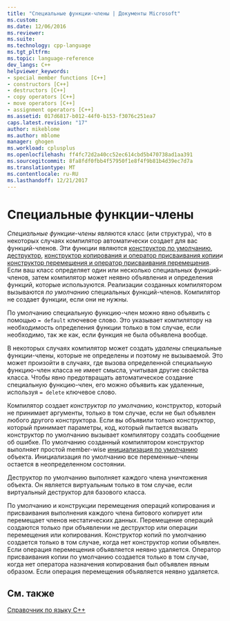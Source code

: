 ```yaml
---
title: "Специальные функции-члены | Документы Microsoft"
ms.custom: 
ms.date: 12/06/2016
ms.reviewer: 
ms.suite: 
ms.technology: cpp-language
ms.tgt_pltfrm: 
ms.topic: language-reference
dev_langs: C++
helpviewer_keywords:
- special member functions [C++]
- constructors [C++]
- destructors [C++]
- copy operators [C++]
- move operators [C++]
- assignment operators [C++]
ms.assetid: 017d6817-b012-44f0-b153-f3076c251ea7
caps.latest.revision: "17"
author: mikeblome
ms.author: mblome
manager: ghogen
ms.workload: cplusplus
ms.openlocfilehash: ff4fc72d2a40cc52ec614cbd5b470738ad1aa391
ms.sourcegitcommit: 8fa8fdf0fbb4f57950f1e8f4f9b81b4d39ec7d7a
ms.translationtype: MT
ms.contentlocale: ru-RU
ms.lasthandoff: 12/21/2017
---
```

# <a name="special-member-functions"></a>Специальные функции-члены  
  
*Специальные функции-члены* являются класс (или структура), что в некоторых случаях компилятор автоматически создает для вас функций-членов. Эти функции являются [конструктор по умолчанию](constructors-cpp.md#default_constructors), [деструктор](destructors-cpp.md), [конструктор копирования и оператор присваивания копии](copy-constructors-and-copy-assignment-operators-cpp.md)и [конструктор перемещения и оператор присваивания перемещения](move-constructors-and-move-assignment-operators-cpp.md). Если ваш класс определяет один или несколько специальных функций-членов, затем компилятор может неявно объявления и определения функций, которые используются. Реализации созданных компилятором вызываются *по умолчанию* специальных функций-членов. Компилятор не создает функции, если они не нужны.  
  
По умолчанию специальную функцию-член можно явно объявить с помощью `= default` ключевое слово. Это указывает компилятору на необходимость определения функции только в том случае, если необходимо, так же как, если функция не была объявлена вообще. 

В некоторых случаях компилятор может создать *удалены* специальные функции-члены, которые не определены и поэтому не вызываемой. Это может произойти в случаях, где вызова определенной специальную функцию-член класса не имеет смысла, учитывая другие свойства класса. Чтобы явно предотвращать автоматическое создание специальную функцию-член, его можно объявить как удаленные, используя `= delete` ключевое слово.  
  
Компилятор создает *конструктор по умолчанию*, конструктор, который не принимает аргументы, только в том случае, если не был объявлен любого другого конструктора. Если вы объявили только конструктор, который принимает параметры, код, который пытается вызвать конструктор по умолчанию вызывает компилятору создать сообщение об ошибке. По умолчанию созданный компилятором конструктор выполняет простой member-wise [инициализация по умолчанию](initializers.md#default_initialization) объекта. Инициализация по умолчанию все переменные-члены остается в неопределенном состоянии.  
  
Деструктор по умолчанию выполняет каждого члена уничтожения объекта. Он является виртуальным только в том случае, если виртуальный деструктор для базового класса.  
  
По умолчанию и конструкции перемещения операций копирования и присваивания выполнения каждого члена битового копирует или перемещает членов нестатических данных. Перемещение операций создаются только при объявлении не деструктор или операции перемещения или копирования. Конструктор копий по умолчанию создается только в том случае, когда нет конструктор копии объявлен. Если операция перемещения объявляется неявно удаляется. Оператор присваивания копии по умолчанию создается только в том случае, когда нет оператора назначения копирования был объявлен явным образом. Если операция перемещения объявляется неявно удаляется.  
  
## <a name="see-also"></a>См. также  
[Справочник по языку C++](cpp-language-reference.md)  



 
